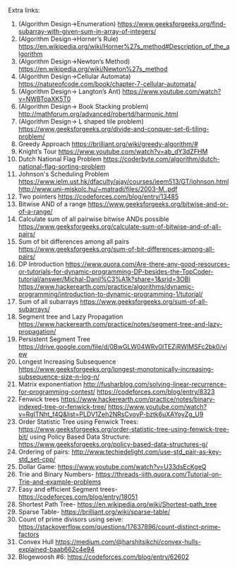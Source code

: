 Extra links:
1.	(Algorithm Design->Enumeration)
https://www.geeksforgeeks.org/find-subarray-with-given-sum-in-array-of-integers/
2.	(Algorithm Design->Horner’s Rule)
https://en.wikipedia.org/wiki/Horner%27s_method#Description_of_the_algorithm
3.	(Algorithm Design->Newton’s Method)
https://en.wikipedia.org/wiki/Newton%27s_method
4.	(Algorithm Design->Cellular Automata)
https://natureofcode.com/book/chapter-7-cellular-automata/
5.	(Algorithm Design-> Langton’s Ant)
https://www.youtube.com/watch?v=NWBToaXK5T0
6.	(Algorithm Design-> Book Stacking problem)
http://mathforum.org/advanced/robertd/harmonic.html
7.	(Algorithm Design-> L shaped tile problem)
https://www.geeksforgeeks.org/divide-and-conquer-set-6-tiling-problem/ 
8.	Greedy Approach
https://brilliant.org/wiki/greedy-algorithm/#
9.	Knight’s Tour
https://www.youtube.com/watch?v=ab_dY3dZFHM 
10. Dutch National Flag Problem
https://coderbyte.com/algorithm/dutch-national-flag-sorting-problem
11. Johnson's Scheduling Problem
https://www.ielm.ust.hk/dfaculty/ajay/courses/ieem513/GT/johnson.html
http://www.uni-miskolc.hu/~matradi/files/2003-M..pdf
12. Two pointers
https://codeforces.com/blog/entry/13485
13. Bitwise AND of a range
https://www.geeksforgeeks.org/bitwise-and-or-of-a-range/
14. Calculate sum of all pairwise bitwise ANDs possible
https://www.geeksforgeeks.org/calculate-sum-of-bitwise-and-of-all-pairs/
15. Sum of bit differences among all pairs
https://www.geeksforgeeks.org/sum-of-bit-differences-among-all-pairs/
16. DP Introduction
https://www.quora.com/Are-there-any-good-resources-or-tutorials-for-dynamic-programming-DP-besides-the-TopCoder-tutorial/answer/Michal-Danil%C3%A1k?share=1&srid=3OBi
https://www.hackerearth.com/practice/algorithms/dynamic-programming/introduction-to-dynamic-programming-1/tutorial/
17. Sum of all subarrays
https://www.geeksforgeeks.org/sum-of-all-subarrays/
18. Segment tree and Lazy Propagation
https://www.hackerearth.com/practice/notes/segment-tree-and-lazy-propagation/
19. Persistent Segment Tree
https://drive.google.com/file/d/0BwGLW04WRv0ITEZjRWlMSFc2bk0/view
20. Longest Increasing Subsequence 
https://www.geeksforgeeks.org/longest-monotonically-increasing-subsequence-size-n-log-n/
21. Matrix exponentiation
http://fusharblog.com/solving-linear-recurrence-for-programming-contest/
https://codeforces.com/blog/entry/8323
22. Fenwick trees
https://www.hackerearth.com/practice/notes/binary-indexed-tree-or-fenwick-tree/
https://www.youtube.com/watch?v=RgITNht_f4Q&list=PLDV1Zeh2NRsCvoyP-bztk6uXAYoyZg_U9
23. Order Statistic Tree
using Fenwick Trees: https://www.geeksforgeeks.org/order-statistic-tree-using-fenwick-tree-bit/
using Policy Based Data Structure: https://www.geeksforgeeks.org/policy-based-data-structures-g/
24. Ordering of pairs: http://www.techiedelight.com/use-std_pair-as-key-std_set-cpp/
25. Dollar Game: https://www.youtube.com/watch?v=U33dsEcKgeQ
26. Trie and Binary Numbers- https://threads-iiith.quora.com/Tutorial-on-Trie-and-example-problems
27. Easy and efficient Segment trees- https://codeforces.com/blog/entry/18051
28. Shortest Path Tree- https://en.wikipedia.org/wiki/Shortest-path_tree
29. Sparse Table- https://brilliant.org/wiki/sparse-table/
30. Count of prime divisors using seive: https://stackoverflow.com/questions/17637896/count-distinct-prime-factors
31. Convex Hull https://medium.com/@harshitsikchi/convex-hulls-explained-baab662c4e94
32. Blogewoosh #6: https://codeforces.com/blog/entry/62602
